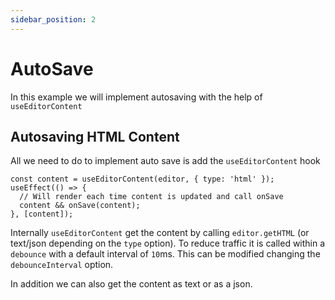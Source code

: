 ```yaml
---
sidebar_position: 2
---
```


# AutoSave

In this example we will implement autosaving with the help of `useEditorContent`

## Autosaving HTML Content

All we need to do to implement auto save is add the `useEditorContent` hook

```tsx
const content = useEditorContent(editor, { type: 'html' });
useEffect(() => {
  // Will render each time content is updated and call onSave
  content && onSave(content);
}, [content]);
```

Internally `useEditorContent` get the content by calling `editor.getHTML` (or text/json depending on the `type` option). To reduce
traffic it is called within a `debounce` with a default interval of `10`ms. This can be modified changing the `debounceInterval` option.

In addition we can also get the content as text or as a json.

